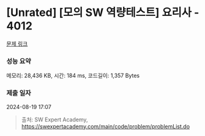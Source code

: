 # [Unrated] [모의 SW 역량테스트] 요리사 - 4012 

[문제 링크](https://swexpertacademy.com/main/code/problem/problemDetail.do?contestProbId=AWIeUtVakTMDFAVH) 

### 성능 요약

메모리: 28,436 KB, 시간: 184 ms, 코드길이: 1,357 Bytes

### 제출 일자

2024-08-19 17:07



> 출처: SW Expert Academy, https://swexpertacademy.com/main/code/problem/problemList.do